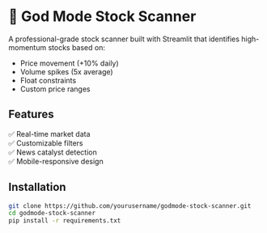 # 🚀 God Mode Stock Scanner

A professional-grade stock scanner built with Streamlit that identifies high-momentum stocks based on:
- Price movement (+10% daily)
- Volume spikes (5x average)
- Float constraints
- Custom price ranges

## Features
✅ Real-time market data  
✅ Customizable filters  
✅ News catalyst detection  
✅ Mobile-responsive design  

## Installation
```bash
git clone https://github.com/yourusername/godmode-stock-scanner.git
cd godmode-stock-scanner
pip install -r requirements.txt
